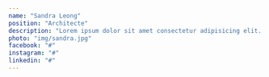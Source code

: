 ```yaml
---
name: "Sandra Leong"
position: "Architecte"
description: "Lorem ipsum dolor sit amet consectetur adipisicing elit. Eveniet nam itaque ipsam iste provident quo ipsam iste provident."
photo: "img/sandra.jpg"
facebook: "#"
instagram: "#"
linkedin: "#"
---
```

